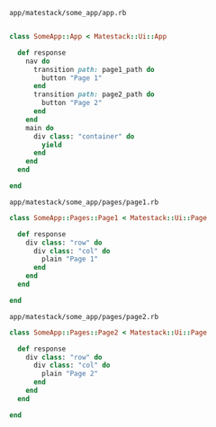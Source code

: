 `app/matestack/some_app/app.rb`

```ruby

class SomeApp::App < Matestack::Ui::App

  def response
    nav do
      transition path: page1_path do
        button "Page 1"
      end
      transition path: page2_path do
        button "Page 2"
      end
    end
    main do
      div class: "container" do
        yield
      end
    end
  end

end

```

`app/matestack/some_app/pages/page1.rb`

```ruby
class SomeApp::Pages::Page1 < Matestack::Ui::Page

  def response
    div class: "row" do
      div class: "col" do
        plain "Page 1"
      end
    end
  end

end

```

`app/matestack/some_app/pages/page2.rb`

```ruby
class SomeApp::Pages::Page2 < Matestack::Ui::Page

  def response
    div class: "row" do
      div class: "col" do
        plain "Page 2"
      end
    end
  end

end

```
